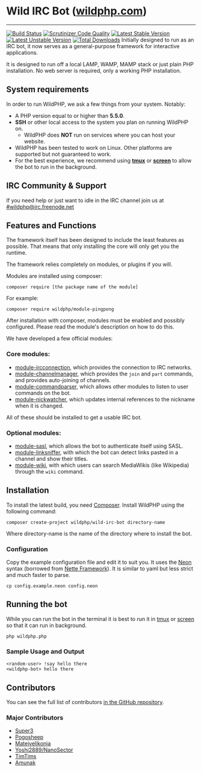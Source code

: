 # Wild IRC Bot ([wildphp.com](http://wildphp.com/))
----------
[![Build Status](https://scrutinizer-ci.com/g/WildPHP/Wild-IRC-Bot/badges/build.png?b=master)](https://scrutinizer-ci.com/g/WildPHP/Wild-IRC-Bot/build-status/master)
[![Scrutinizer Code Quality](https://scrutinizer-ci.com/g/WildPHP/Wild-IRC-Bot/badges/quality-score.png?b=master)](https://scrutinizer-ci.com/g/WildPHP/Wild-IRC-Bot/?branch=master)
[![Latest Stable Version](https://poser.pugx.org/wildphp/Wild-IRC-Bot/v/stable)](https://packagist.org/packages/wildphp/Wild-IRC-Bot)
[![Latest Unstable Version](https://poser.pugx.org/wildphp/Wild-IRC-Bot/v/unstable)](https://packagist.org/packages/wildphp/Wild-IRC-Bot)
[![Total Downloads](https://poser.pugx.org/wildphp/Wild-IRC-Bot/downloads)](https://packagist.org/packages/wildphp/Wild-IRC-Bot)
Initially designed to run as an IRC bot, it now serves as a general-purpose framework for interactive applications.

It is designed to run off a local LAMP, WAMP, MAMP stack or just plain PHP installation.
No web server is required, only a working PHP installation.

## System requirements
In order to run WildPHP, we ask a few things from your system. Notably:

- A PHP version equal to or higher than **5.5.0**.
- **SSH** or other local access to the system you plan on running WildPHP on.
	- WildPHP does **NOT** run on services where you can host your website.
- WildPHP has been tested to work on Linux. Other platforms are supported but not guaranteed to work.
- For the best experience, we recommend using **[tmux](https://en.wikipedia.org/wiki/Tmux)** or **[screen](https://en.wikipedia.org/wiki/GNU_Screen)** to allow the bot to run in the background.

## IRC Community & Support
If you need help or just want to idle in the IRC channel join us at
[#wildphp@irc.freenode.net](http://webchat.freenode.net/?channels=wildphp)

## Features and Functions
The framework itself has been designed to include the least features as possible. That means that only installing the core will only get you the runtime.

The framework relies completely on modules, or plugins if you will.

Modules are installed using composer:

    composer require [the package name of the module]
     
For example:

    composer require wildphp/module-pingpong
    
After installation with composer, modules must be enabled and possibly configured. Please read the module's description on how to do this.

We have developed a few official modules:

### Core modules:
- [module-ircconnection](https://github.com/WildPHP/module-ircconnection), which provides the connection to IRC networks.
- [module-channelmanager](https://github.com/WildPHP/module-channelmanager), which provides the `join` and `part` commands, and provides auto-joining of channels.
- [module-commandparser](https://github.com/WildPHP/module-commandparser), which allows other modules to listen to user commands on the bot.
- [module-nickwatcher](https://github.com/WildPHP/module-nickwatcher), which updates internal references to the nickname when it is changed.

All of these should be installed to get a usable IRC bot.

### Optional modules:
- [module-sasl](https://github.com/WildPHP/module-sasl), which allows the bot to authenticate itself using SASL.
- [module-linksniffer](https://github.com/WildPHP/module-linksniffer), with which the bot can detect links pasted in a channel and show their titles.
- [module-wiki](https://github.com/WildPHP/module-wiki), with which users can search MediaWikis (like Wikipedia) through the `wiki` command.

## Installation
To install the latest build, you need [Composer](https://getcomposer.org/). Install WildPHP using the following command:

	composer create-project wildphp/wild-irc-bot directory-name
	
Where directory-name is the name of the directory where to install the bot.

### Configuration

Copy the example configuration file and edit it to suit you. It uses the [Neon](http://ne-on.org/) syntax (borrowed from [Nette Framework](http://nette.org/en/)). It is similar to yaml but less strict and much faster to parse.

    cp config.example.neon config.neon

## Running the bot

While you can run the bot in the terminal it is best to run it in [tmux](https://en.wikipedia.org/wiki/Tmux) or [screen](https://en.wikipedia.org/wiki/GNU_Screen) so that it can run in background.

    php wildphp.php

### Sample Usage and Output

    <random-user> !say hello there
    <wildphp-bot> hello there

## Contributors

You can see the full list of contributors [in the GitHub repository](https://github.com/WildPHP/Wild-IRC-Bot/graphs/contributors).

### Major Contributors
* [Super3](http://super3.org)
* [Pogosheep](http://layne-obserdia.de)
* [Matejvelikonja](http://velikonja.si)
* [Yoshi2889/NanoSector](https://github.com/Yoshi2889)
* [TimTims](https://timtims.me)
* [Amunak](https://github.com/Amunak)
